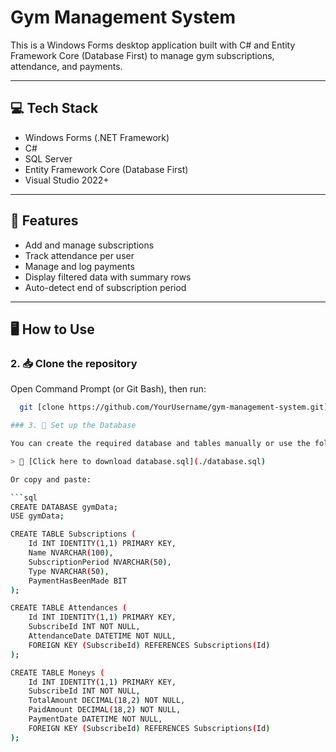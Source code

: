 # Gym Management System

This is a Windows Forms desktop application built with C# and Entity Framework Core (Database First) to manage gym subscriptions, attendance, and payments.

---

## 💻 Tech Stack

- Windows Forms (.NET Framework)
- C#
- SQL Server
- Entity Framework Core (Database First)
- Visual Studio 2022+

---

## 🚀 Features

- Add and manage subscriptions
- Track attendance per user
- Manage and log payments
- Display filtered data with summary rows
- Auto-detect end of subscription period

---

## 🖥️ How to Use



### 2. 📥 Clone the repository

Open Command Prompt (or Git Bash), then run:

```bash
  git [clone https://github.com/YourUsername/gym-management-system.git](https://github.com/Ahmedyjnj/gym-management-system.git)

### 3. 🧱 Set up the Database

You can create the required database and tables manually or use the following SQL script:

> 📄 [Click here to download database.sql](./database.sql)

Or copy and paste:

```sql
CREATE DATABASE gymData;
USE gymData;

CREATE TABLE Subscriptions (
    Id INT IDENTITY(1,1) PRIMARY KEY,
    Name NVARCHAR(100),
    SubscriptionPeriod NVARCHAR(50),
    Type NVARCHAR(50),
    PaymentHasBeenMade BIT
);

CREATE TABLE Attendances (
    Id INT IDENTITY(1,1) PRIMARY KEY,
    SubscribeId INT NOT NULL,
    AttendanceDate DATETIME NOT NULL,
    FOREIGN KEY (SubscribeId) REFERENCES Subscriptions(Id)
);

CREATE TABLE Moneys (
    Id INT IDENTITY(1,1) PRIMARY KEY,
    SubscribeId INT NOT NULL,
    TotalAmount DECIMAL(18,2) NOT NULL,
    PaidAmount DECIMAL(18,2) NOT NULL,
    PaymentDate DATETIME NOT NULL,
    FOREIGN KEY (SubscribeId) REFERENCES Subscriptions(Id)
);

